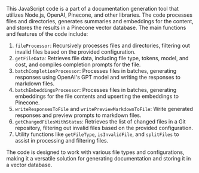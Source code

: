 This JavaScript code is a part of a documentation generation tool that utilizes Node.js, OpenAI, Pinecone, and other libraries. The code processes files and directories, generates summaries and embeddings for the content, and stores the results in a Pinecone vector database. The main functions and features of the code include:

1. `fileProcessor`: Recursively processes files and directories, filtering out invalid files based on the provided configuration.
2. `getFileData`: Retrieves file data, including file type, tokens, model, and cost, and compiles completion prompts for the file.
3. `batchCompletionProcessor`: Processes files in batches, generating responses using OpenAI's GPT model and writing the responses to markdown files.
4. `batchEmbeddingsProcessor`: Processes files in batches, generating embeddings for the file contents and upserting the embeddings to Pinecone.
5. `writeResponsesToFile` and `writePreviewMarkdownToFile`: Write generated responses and preview prompts to markdown files.
6. `getChangedFilesWithStatus`: Retrieves the list of changed files in a Git repository, filtering out invalid files based on the provided configuration.
7. Utility functions like `getFileType`, `isInvalidFile`, and `splitFiles` to assist in processing and filtering files.

The code is designed to work with various file types and configurations, making it a versatile solution for generating documentation and storing it in a vector database.